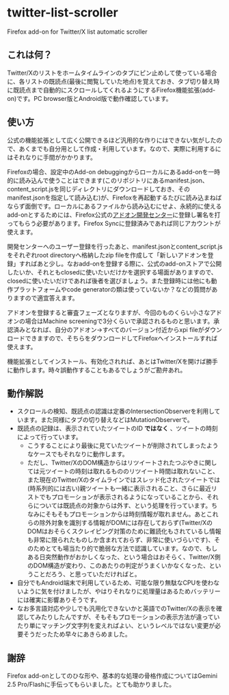 # twitter-list-scroller
Firefox add-on for Twitter/X list automatic scroller

## これは何？

Twitter/Xのリストをホームタイムラインのタブにピン止めして使っている場合に、各リストの既読点(最後に閲覧していた地点)を覚えておき、タブ切り替え時に既読点まで自動的にスクロールしてくれるようにするFirefox機能拡張(add-on)です。PC browser版とAndroid版で動作確認しています。

## 使い方

公式の機能拡張として広く公開できるほど汎用的な作りにはできない気がしたので、あくまでも自分用として作成・利用しています。なので、実際に利用するにはそれなりに手間がかかります。

Firefoxの場合、設定中のAdd-on debuggingからローカルにあるadd-onを一時的に読み込んで使うことはできます(このリポジトリにあるmanifest.json、content_script.jsを同じディレクトリにダウンロードしておき、そのmanifest.jsonを指定して読み込む)が、Firefoxを再起動するたびに読み込まねばならず面倒です。ローカルにあるファイルから読み込むにせよ、永続的に使えるadd-onとするためには、Firefox公式の[アドオン開発センター](https://addons.mozilla.org/ja/developers/)に登録し署名を打ってもらう必要があります。Firefox Syncに登録済みであれば同じアカウントが使えます。

開発センターへのユーザー登録を行ったあと、manifest.jsonとcontent_script.jsをそれぞれroot directoryへ格納したzip fileを作成して「新しいアドオンを登録」すればあと少し。なおadd-onを登録する際に、公式のadd-onストアで公開したいか、それともclosedに使いたいだけかを選択する場面がありますので、closedに使いたいだけであれば後者を選びましょう。また登録時には他にも動作プラットフォームやcode generatorの類は使っていないか？などの質問がありますので適宜答えます。

アドオンを登録すると審査フェーズとなりますが、今回のものくらい小さなアドオンの場合はMachine screeningで3分くらいで承認されるものと思います。承認済みとなれば、自分のアドオン→すべてのバージョン付近からxpi fileがダウンロードできますので、そちらをダウンロードしてFirefoxへインストールすれば使えます。

機能拡張としてインストール、有効化されれば、あとはTwitter/Xを開けば勝手に動作します。時々誤動作することもあるでしょうがご勘弁あれ。

## 動作解説

* スクロールの検知、既読点の認識は定番のIntersectionObserverを利用しています。また同様にタブの切り替えなどはMutationObserverで。
* 既読点の記録は、表示されていたツイートのID **ではなく** 、ツイートの時刻によって行っています。
  * こうすることにより最後に見ていたツイートが削除されてしまったようなケースでもそれなりに動作します。
  * ただし、Twitter/XのDOM構造からはリツイートされたつぶやきに関しては元ツイートの時刻は取れるもののリツイート時間は取れないこと、また現在のTwitter/Xのタイムラインではスレッド化されたツイートでは(時系列的には古い)親ツイートも一緒に表示されること、さらに最近リストでもプロモーションが表示されるようになっていることから、それらについては既読点の対象からは外す、という処理を行っています。ちなみにそもそもプロモーションからは時刻情報が取れません。あとこれらの除外対象を識別する情報がDOMには存在しておらず(Twitter/XのDOMはおそらくスクレイピング対策のために難読化もされているし情報も非常に限られたものしか含まれておらず、非常に使いづらいです)、そのためとても場当たり的で脆弱な方法で認識しています。なので、もしある日突然動作がおかしくなった、という場合はおそらく、Twitter/X側のDOM構造が変わり、このあたりの判定がうまくいかなくなった、ということだろう、と思っていただければと。
* 自分でもAndroid端末で利用しているため、可能な限り無駄なCPUを使わないように気を付けましたが、やはりそれなりに処理量はあるためバッテリーには確実に影響ありそうです。
* なお多言語対応や少しでも汎用化できないかと英語でのTwitter/Xの表示を確認してみたりしたんですが、そもそもプロモーションの表示方法が違っていたり単にマッチング文字列を変えればよい、というレベルではない変更が必要そうだったため早々にあきらめました。

## 謝辞

Firefox add-onとしてのひな形や、基本的な処理の骨格作成についてはGemini 2.5 Pro/Flashに手伝ってもらいました。とても助かりました。
